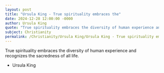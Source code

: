 ```yaml
---
layout: post
title: "Ursula King - True spirituality embraces the"
date: 2024-12-28 12:00:00 -0000
author: Ursula King
quote: "True spirituality embraces the diversity of human experience and recognizes the sacredness of all life."
subject: Christianity
permalink: /Christianity/Ursula King/Ursula King - True spirituality embraces the
---
```


True spirituality embraces the diversity of human experience and recognizes the sacredness of all life.

- Ursula King
